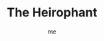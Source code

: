 ---
# basics
title     		 : "The Heirophant"
token					 : 'major-05'
card_type			 : '' # major, minor, court
layout				 : "tarot-card"
author    		 : 'me'
one_liner 		 : "Guidance, knowledge, revelation, belief"
alt_names			 : ['The Pope']
images				 : ['/assets/images/tarot/rws/rw-major-05.jpg']
keywords			 : ['guidance', 'knowledge', 'revelation', 'belief']
url						 : 'tarot/cards/major-05'
aliases				 : ['hierophant', 'the-hierophant']

# password: 'foolish journey'
dropbox				 : 'https://www.dropbox.com/sh/14l77cvnhm8by2p/AADCpHXHmv-3jYUhCXHZ3qX5a?dl=0'

meaning_light  : "Teaching or guiding others. Searching for the truth. Asking for guidance from a higher power. Acknowledging the wisdom and experience of others. Taking vows. Engaging in heartfelt rituals. Volunteering."

meaning_shadow : "Using experience as a means of manipulating or misguiding others. Being dogmatic. Favoring tradition over what is expedient or necessary. Going through the motions of empty rituals. Concealing wisdom. Restricting access to spiritual truths or the gods."

# more detail
correspondence_suit 				: ""
correspondence_archetype 		: "The Guardian/The Church/Faith"
correspondence_hebrew 			: "Vau/Nail or Spike/6"
correspondence_element 			: ""
correspondence_planet 			: "Earth"
correspondence_astrological : "Taurus"
correspondence_mystical 		: "The Christ, the Apostle Peter, Buddha, Mohammed. Popes, priests, and intercessors of every faith and tradition."
correspondence_story 				: "A skilled advisor or capable initiate teaches the main character the secrets he or she needs to succeed."

advice_relationships 	 : "A relationship should be more than just going through the motions. Seek the deeper meaning of small gestures and daily chores. Emphasize signs that those involved have real faith in the partnership. If necessary, seek guidance from a spiritual leader or counselor."

advice_work 					 : "Seek training or a mentor, particularly if you are having difficulty understanding a complex assignment or when adjusting to new professional surroundings. See your daily work as an expression of your faith. Take traditional routes instead of innovative, unproven measures."

advice_spirituality 	 : "See familiar spiritual symbols in a new light by pursuing a deeper understanding of them. If you’re a lone practitioner, consider the value of joining a like-minded group or learning from a worthy teacher. What are the larger truths behind the rituals or stories you’ve learned?"

advice_personal_growth : "In time, everyone must deal with conflicts between experience and faith. Where do you find your personal center? Values dictate behavior, so work to define what you truly believe in. Don’t shy away from the big questions, but be wary of gurus bearing quick answers."

advice_fortune_telling : "Expect to be caught in a misdeed and punished accordingly. Pray for forgiveness and confess wrongdoings. A more experienced man, spiritual leader, or father figure will come into your life."

questions	: ["How is your own faith (or lack of faith) reflected in this situation?", "Are there outdated beliefs you’d do well to abandon?", "What urges or inclinations are you being called upon to control?", "If you were in a respected position of power, what changes would you make?", "What role might tradition or religion play in this situation?", "Who authored the rules? Who enforces them? Why?", "How might an experienced guide impact this situation?"]

# referenced in the symbols.toml data file
symbols	  : ['5', 'three-tiered-crown', 'triple-cross-scepter', 'kneeling-acolytes', 'red-roses-and-white-lilies']

# metadata
suppress_topnav : true
related_cards 	: []

---
